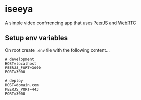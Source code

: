 # iseeya
A simple video conferencing app that uses [PeerJS](https://peerjs.com/) and [WebRTC](https://webrtc.org/)

## Setup env variables
On root create `.env` file with the following content...

```
# development
HOST=localhost
PEERJS_PORT=3000
PORT=3000

# deploy
HOST=domain.com
PEERJS_PORT=443
PORT=3000
```

